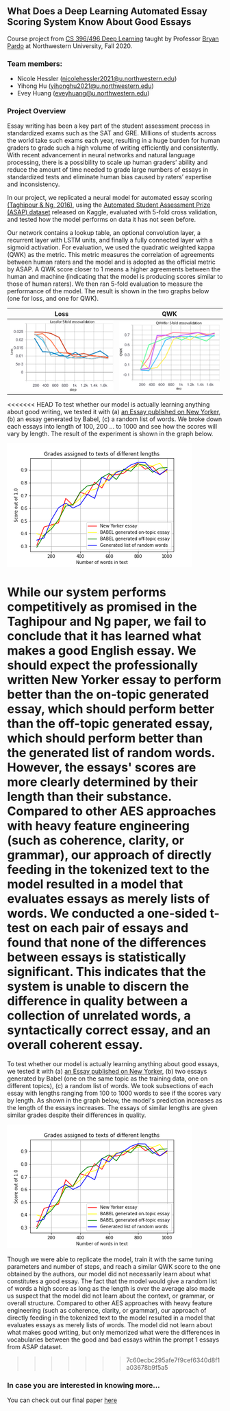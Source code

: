 ## What Does a Deep Learning Automated Essay Scoring System Know About Good Essays
Course project from [CS 396/496 Deep Learning](https://interactiveaudiolab.github.io/teaching/deeplearning.html#top) taught by Professor [Bryan Pardo](https://users.cs.northwestern.edu/~pardo/) at Northwestern University, Fall 2020.


### Team members:

- Nicole Hessler ([nicolehessler2021@u.northwestern.edu](nicolehessler2021@u.northwestern.edu))
- Yihong Hu ([yihonghu2021@u.northwestern.edu](yihonghu2021@u.northwestern.edu))
- Evey Huang ([eveyhuang@u.northwestern.edu](eveyhuang@u.northwestern.edu))


### Project Overview
Essay writing has been a key part of the student assessment process in standardized exams such as the SAT and GRE. Millions of students across the world take such exams each year, resulting in a huge burden for human graders to grade such a high volume of writing efficiently and consistently. With recent advancement in neural networks and natural language processing, there is a possibility to scale up human graders’ ability and reduce the amount of time needed to grade large numbers of essays in standardized tests and eliminate human bias caused by raters’ expertise and inconsistency.

In our project, we replicated a neural model for automated essay scoring [(Taghipour & Ng, 2016)](https://www.aclweb.org/anthology/D16-1193.pdf), using the [Automated Student Assessment Prize (ASAP) dataset](https://www.kaggle.com/c/asap-aes) released on Kaggle, evaluated with 5-fold cross validation, and tested how the model performs on data it has not seen before.

Our network contains a lookup table, an optional convolution layer, a recurrent layer with LSTM units, and finally a fully connected layer with a sigmoid activation. For evaluation, we used the quadratic weighted kappa (QWK) as the metric. This metric measures the correlation of agreements between human raters and the model and is adopted as the official metric by ASAP. A QWK score closer to 1 means a higher agreements between the human and machine (indicating that the model is producing scores similar to those of human raters). We then ran 5-fold evaluation to measure the performance of the model. The result is shown in the two graphs below (one for loss, and one for QWK).

Loss          |  QWK
:-------------------------:|:-------------------------:
![img1](val_loss1.svg)  |  ![img2](val_qwk1.svg)


<<<<<<< HEAD
To test whether our model is actually learning anything about good writing, we tested it with (a) [an Essay published on New Yorker](https://www.newyorker.com/business/currency/are-computers-making-society-more-unequal ), (b) an essay generated by Babel, (c) a random list of words. We broke down each essays into length of 100, 200 ... to 1000 and see how the scores will vary by length. The result of the experiment is shown in the graph below.

![img3](grades_by_length.png)

While our system performs competitively as promised in the Taghipour and Ng paper, we fail to conclude that it has learned what makes a good English essay. We should expect the professionally written **New Yorker** essay to perform better than the on-topic generated essay, which should perform better than the off-topic generated essay, which should perform better than the generated list of random words. However, the essays' scores are more clearly determined by their length than their substance. Compared to other AES approaches with heavy feature engineering (such as coherence, clarity, or grammar), our approach of directly feeding in the tokenized text to the model resulted in a model that evaluates essays as merely lists of words. We conducted a one-sided t-test on each pair of essays and found that none of the differences between essays is statistically significant. This indicates that the system is unable to discern the difference in quality between a collection of unrelated words, a syntactically correct essay, and an overall coherent essay.
=======

To test whether our model is actually learning anything about good essays, we tested it with (a) [an Essay published on New Yorker](https://www.newyorker.com/business/currency/are-computers-making-society-more-unequal ), (b) two essays generated by Babel (one on the same topic as the training data, one on different topics), (c) a random list of words. We took subsections of each essay with lengths ranging from 100 to 1000 words to see if the scores vary by length. As shown in the graph below, the model's prediction increases as the length of the essays increases. The essays of similar lengths are given similar grades despite their differences in quality.

![img3](grades_by_length.png)

Though we were able to replicate the model, train it with the same tuning parameters and number of steps, and reach a similar QWK score to the one obtained by the authors, our model did not necessarily learn about what constitutes a good essay. The fact that the model would give a random list of words a high score as long as the length is over the average also made us suspect that the model did not learn about the context, or grammar, or overall structure. Compared to other AES approaches with heavy feature engineering (such as coherence, clarity, or grammar), our approach of directly feeding in the tokenized text to the model resulted in a model that evaluates essays as merely lists of words. The model did not learn about what makes good writing, but only memorized what were the differences in vocabularies between the good and bad essays within the prompt 1 essays from ASAP dataset.
>>>>>>> 7c60ecbc295afe7f9cef6340d8f1a03678b9f5a5

### In case you are interested in knowing more...
You can check out our final paper [here](final_paper_HHH.pdf)
